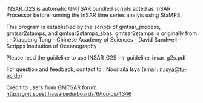 INSAR_G2S is automatic GMTSAR bundled scripts acted as InSAR Processor before
running the InSAR time series analyis using StaMPS.
 
This program is established by the scripts of gmtsar_process, gmtsar2stamps, and gmtsar2stamps_sbas.
gmtsar2stamps is originally from :
                                  - Xiaopeng Tong - Chinese Academy of Sciences
                                  - David Sandwell - Scripps Institution of Oceanography

Please read the guideline to use INSAR_G2S --> guideline_insar_g2s.pdf

For question and feedback, contact to : Noorlaila Isya (email: n.isya@tu-bs.de)

Credit to users from GMTSAR forum
http://gmt.soest.hawaii.edu/boards/6/topics/4346

